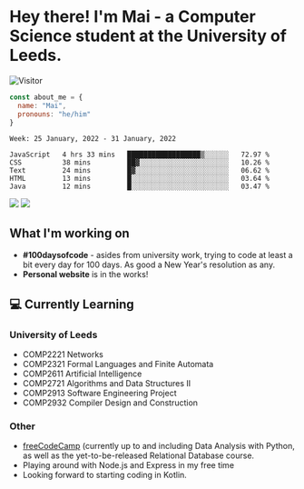 # Hey there! I'm Mai - a Computer Science student at the University of Leeds.

![Visitor](https://visitor-badge.laobi.icu/badge?page_id=mai-soup.mai-soup)

```javascript
const about_me = {
  name: "Mai",
  pronouns: "he/him"
}
```

<!--START_SECTION:waka-->
```text
Week: 25 January, 2022 - 31 January, 2022

JavaScript   4 hrs 33 mins   ██████████████████▒░░░░░░   72.97 % 
CSS          38 mins         ██▓░░░░░░░░░░░░░░░░░░░░░░   10.26 % 
Text         24 mins         █▓░░░░░░░░░░░░░░░░░░░░░░░   06.62 % 
HTML         13 mins         █░░░░░░░░░░░░░░░░░░░░░░░░   03.64 % 
Java         12 mins         █░░░░░░░░░░░░░░░░░░░░░░░░   03.47 % 
```
<!--END_SECTION:waka-->
<img src="https://github-readme-stats.vercel.app/api?username=mai-soup&show_icons=true&theme=gruvbox" />
<img src="https://github-readme-stats.vercel.app/api/top-langs/?username=mai-soup&langs_count=8&layout=compact&theme=gruvbox" />

## What I'm working on

* __#100daysofcode__ - asides from university work, trying to code at least a bit every day for 100 days. As good a New Year's resolution as any.
* __Personal website__ is in the works!

## 💻 Currently Learning

### University of Leeds
* COMP2221 Networks
* COMP2321 Formal Languages and Finite Automata
* COMP2611 Artificial Intelligence
* COMP2721 Algorithms and Data Structures II
* COMP2913 Software Engineering Project
* COMP2932 Compiler Design and Construction

### Other
* [freeCodeCamp](https://www.freecodecamp.org/) (currently up to and including Data Analysis with Python, as well as the yet-to-be-released Relational Database course.
* Playing around with Node.js and Express in my free time
* Looking forward to starting coding in Kotlin.
